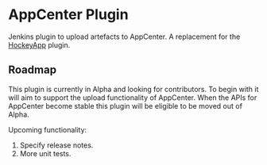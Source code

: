 # AppCenter Plugin

Jenkins plugin to upload artefacts to AppCenter. A replacement for the [HockeyApp](https://plugins.jenkins.io/hockeyapp) plugin.

## Roadmap

This plugin is currently in Alpha and looking for contributors. To begin with it will aim to support the upload functionality of AppCenter. When the APIs for AppCenter become stable this plugin will be eligible to be moved out of Alpha.

Upcoming functionality:

1. Specify release notes.
2. More unit tests.
